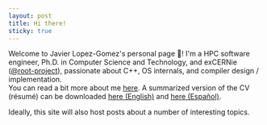 ```yaml
---
layout: post
title: Hi there!
sticky: true
---
```


Welcome to Javier Lopez-Gomez's personal page :wave:!
I'm a HPC software engineer, Ph.D. in Computer Science and Technology, and exCERNie ([@root-project](https://github.com/root-project/)), passionate about C++, OS internals, and compiler design / implementation.<br/>
You can read a bit more about me [here](/about).
A summarized version of the CV (r&eacute;sum&eacute;) can be downloaded [here (English)](/public/cv_en-US.pdf) and [here (Espa&ntilde;ol)](/public/cv_es-ES.pdf).

Ideally, this site will also host posts about a number of interesting topics.
